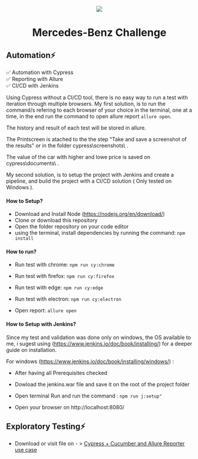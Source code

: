 
<p align="center">
  <img src="https://user-images.githubusercontent.com/60219667/205298392-ef8d1db4-f8f1-43ec-bd09-ff258026f74e.jpg" />
</p>
<h1>
  <p align="center">  Mercedes-Benz Challenge 
</h1>
  
<h2>Automation⚡</h2> 

:white_check_mark: Automation with Cypress <br/>
:white_check_mark: Reporting with Allure<br/>
:white_check_mark: CI/CD with Jenkins <br/>

 Using Cypress without a CI/CD tool, there is no easy way to run a test with iteration through multiple browsers.
 My first solution, is to run the command/s refering to each browser of your choice in the terminal, one at a time,
 in the end run the command to open allure report `allure open`.
 
 The history and result of each test will be stored in allure.
 
 The Printscreen is atached to the the step "Take and save a screenshot of the results" or in the folder cypress\screenshots\ .
 
 The value of the car with higher and lowe price is saved on cypress\documents\ .
 
 My second solution, is to setup the project with Jenkins and create a pipeline, and build the project with a CI/CD solution ( Only tested on Windows ).

<h4>How to Setup?</h4> 

 - Download and Install Node (https://nodejs.org/en/download/)
 - Clone or download this repository 
 - Open the folder repository on your code editor
 - using the terminal, install dependencies by running the command: `npm install`
 
 <h4>How to run?</h4> 

 - Run test with chrome: `npm run cy:chrome`
 
 - Run test with firefox: `npm run cy:firefox`
 
 - Run test with edge: `npm run cy:edge`
 
 - Run test with electron: `npm run cy:electron`
 
 - Open report: `allure open`
 
 
 <h4>How to Setup with Jenkins?</h4> 
  
  Since my test and validation was done only on windows, the OS available to me,
  i sugest using (https://www.jenkins.io/doc/book/installing/) for a deeper guide on installation.
  
  For windows (https://www.jenkins.io/doc/book/installing/windows/) :

  - After having all Prerequisites checked 

  - Dowload the jenkins.war file and save it on the root of the project folder
 
  - Open terminal Run and run the command : `npm run j:setup"`
  
  - Open your browser on http://localhost:8080/
  

<h2>Exploratory Testing⚡</h2> 

 - Download or visit file on - > [Cypress + Cucumber and Allure Reporter use case](https://github.com/ArturAAlves/CypressExampleTesting) 
<h2></h2>
